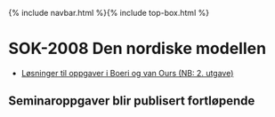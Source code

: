 {% include navbar.html %}{% include top-box.html %}
# SOK-2008 Den nordiske modellen    

* [Løsninger til oppgaver i Boeri og van Ours (NB: 2. utgave)](https://uit-sok-2008-h23.github.io/assets/Solutions_exercises_Boeri_van_Ours.pdf)

## Seminaroppgaver blir publisert fortløpende
<!--
### Tema 1
* [Seminar 1.1](https://uit-sok-2008-h23.github.io/assets/S1.1_LS.pdf)
* [Seminar 1.2 - Løsning](https://htmlpreview.github.io/?https://github.com/uit-sok-2008-h23/uit-sok-2008-h23.github.io/blob/master/assets/seminar_1_2023.html)
  
### Tema 2
* [Seminar 2.1](https://uit-sok-2008-h23.github.io/assets/Seminar_T2.1.pdf)
* [Seminar 2.1 - Løsning](https://uit-sok-2008-h23.github.io/assets/Seminar_T2.1_losning.pdf)
* [Seminar 2.2](https://uit-sok-2008-h23.github.io/assets/seminar_tema2_2.html)
* [Seminar 2.2 - Løsning](https://uit-sok-2008-h23.github.io/assets/seminar_tema_2_2_solutions.html)
* [Feedback-seminar utfordring 1](https://uit-sok-2008-h23.github.io/assets/feedbackseminar_1.pdf)
  
### Tema 3
* [Seminar 3.1](https://uit-sok-2008-h23.github.io/assets/ls_seminar_T3_tilstudenter.html)
* [Seminar 3.1 - med figurer](https://uit-sok-2008-h23.github.io/assets/seminar_T3.1.html)
* [Hjelpe-dokument for å lage figurene til seminar 3.1 i R](https://uit-sok-2008-h23.github.io/assets/Kode_Minstelønn_og_fagforeninger.txt)
* [Hjelpe-dokument for å lage figurene til seminar 3.1 i R (qmd-fil)](https://uit-sok-2008-h23.github.io/assets/seminar_3.1_kode.qmd)
* * [Feedback-seminar utfordring 2](https://uit-sok-2008-h23.github.io/assets/Feedbackseminar_utf2.pdf)
### Tema 4
* [Seminar 4](https://uit-sok-2008-h23.github.io/assets/seminar_4.html)
* [Seminar 4 - løsning](https://uit-sok-2008-h23.github.io/assets/seminar_4_løsning.html)
* [Feedback-seminar utfordring 3](https://uit-sok-2008-h23.github.io/assets/Feedbackseminar_utf3%20.pdf)
* [Matematisk og grafisk løsning til oppgave 3.1.1](https://uit-sok-2008-h23.github.io/assets/Utf3.1.1_sensorveiledning.html)
-->
